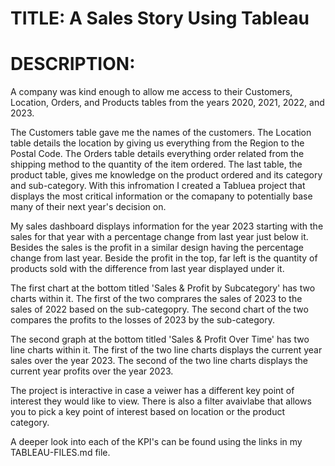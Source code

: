 # TITLE: A Sales Story Using Tableau
# DESCRIPTION:
A company was kind enough to allow me access to their Customers, Location, Orders, and Products tables from the years 2020, 2021, 2022, and 2023.

The Customers table gave me the names of the customers. The Location table details the location by giving us everything from the Region to the Postal Code. The Orders table details everything order related from the shipping method to the quantity of the item ordered. The last table, the product table, gives me knowledge on the product ordered and its category and sub-category. With this infromation I created a Tabluea project that displays the most critical information or the comapany to potentially base many of their next year's decision on.

My sales dashboard displays information for the year 2023 starting with the sales for that year with a percentage change from last year just below it. Besides the sales is the profit in a similar design having the percentage change from last year. Beside the profit in the top, far left is the quantity of products sold with the difference from last year displayed under it. 

The first chart at the bottom titled 'Sales & Profit by Subcategory' has two charts within it.
The first of the two comprares the sales of 2023 to the sales of 2022 based on the sub-categopry.
The second chart of the two compares the profits to the losses of 2023 by the sub-category.  

The second graph at the bottom titled 'Sales & Profit Over Time' has two line charts within it. 
The first of the two line charts displays the current year sales over the year 2023.
The second of the two line charts displays the current year profits over the year 2023. 

The project is interactive in case a veiwer has a different key point of interest they would like to view. There is also a filter avaivlabe that allows you to pick a key point of interest based on location or the product category. 

A deeper look into each of the KPI's can be found using the links in my TABLEAU-FILES.md file.
